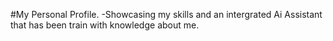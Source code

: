 #My Personal Profile.
-Showcasing my skills and an intergrated Ai Assistant that has been train with knowledge about me.
